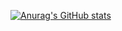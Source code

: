[![Anurag's GitHub stats](https://github-readme-stats.vercel.app/api?username=ULis3h)](https://github.com/anuraghazra/github-readme-stats)
